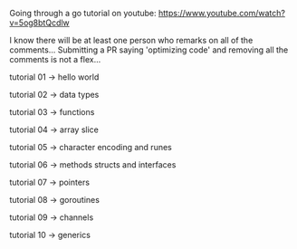 Going through a go tutorial on youtube:
https://www.youtube.com/watch?v=5og8btQcdlw

I know there will be at least one person who remarks on all of the comments...
Submitting a PR saying 'optimizing code' and removing all the comments is not a flex...

tutorial 01 -> hello world

tutorial 02 -> data types

tutorial 03 -> functions

tutorial 04 -> array slice

tutorial 05 -> character encoding and runes

tutorial 06 -> methods structs and interfaces

tutorial 07 -> pointers

tutorial 08 -> goroutines

tutorial 09 -> channels

tutorial 10 -> generics
